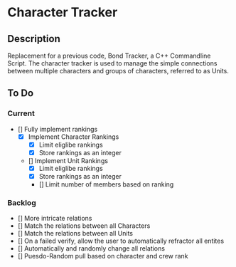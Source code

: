 # Character Tracker
## Description
Replacement for a previous code, Bond Tracker, a C++ Commandline Script.
The character tracker is used to manage the simple connections between multiple characters and groups of characters, referred to as Units.
## To Do
### Current
- [] Fully implement rankings
	- [X] Implement Character Rankings
		- [X] Limit eliglibe rankings
		- [X] Store rankings as an integer
	- [] Implement Unit Rankings
		- [X] Limit eliglibe rankings
		- [X] Store rankings as an integer
		- [] Limit number of members based on ranking
### Backlog
- [] More intricate relations
- [] Match the relations between all Characters
- [] Match the relations between all Units
- [] On a failed verify, allow the user to automatically refractor all entites
- [] Automatically and randomly change all relations
- [] Puesdo-Random pull based on character and crew rank